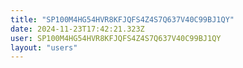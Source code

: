 ```yaml
---
title: "SP100M4HG54HVR8KFJQFS4Z4S7Q637V40C99BJ1QY"
date: 2024-11-23T17:42:21.323Z
user: SP100M4HG54HVR8KFJQFS4Z4S7Q637V40C99BJ1QY
layout: "users"
---
```

    